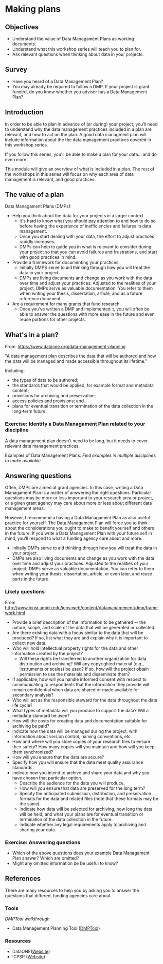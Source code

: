 # Making plans
## Objectives
- Understand the value of Data Managament Plans as working documents.
- Understand what this workshop series will teach you to plan for.
- Ask relevant questions when thinking about data in your projects.

## Survey
- Have you heard of a Data Management Plan?
- You may already be required to follow a DMP. If your project is grant funded, do you know whether you advisor has a Data Management Plan?

## Introduction
In order to be able to plan in advance of (or during) your project, you'll need to understand why the data management practices included in a plan are relevant, and how to act on the plan. A good data managment plan will include information about the the data management practices covered in this workshop series. 

If you follow this series, you'll be able to make a plan for your data... and do even more.

This module will give an overview of what is included in a plan. The rest of the workshops in this series will focus on why each area of data management is relevant, and good practices.

## The value of a plan
Data Managament Plans (DMPs):

- Help you think about the data for your projects in a larger context.
	- It's hard to know what you should pay attention to and how to do so before having the experience of inefficiencies and failures in data management.
	- Once you start dealing with your data, the effort to adjust practices rapidly increases.
	- DMPs can help to guide you in what is relevant to consider during your project so that you can avoid failures and frustrations, and start with good practices in mind.
- Provide a framework for documenting your practices.
	- Initially DMPS serve to aid thinking through how you will treat the data in your project. 
	- DMPs are living documents and change as you work with the data over time and adjust your practices. Adjusted to the realities of your project, DMPs serve as valuable documentation. You refer to them when writing your thesis, dissertation, article, and as a future reference document. 
- Are a requirement for many grants that fund research.
	- Once you've written a DMP and implemented it, you will often be able to answer the questions with more ease in the future and even reuse portions for other projects. 
 
##  What's in a plan?
From: https://www.dataone.org/data-management-planning

"A data management plan describes the data that will be authored and how the data will be managed and made accessible throughout its lifetime."

Including:

- the types of data to be authored;
- the standards that would be applied, for example format and metadata content;
- provisions for archiving and preservation;
- access policies and provisions; and
- plans for eventual transition or termination of the data collection in the long-term future.

### Exercise: Identify a Data Managament Plan related to your discipline
A data management plan doesn't need to be long, but it needs to cover relevant data management practices.

Examples of Data Management Plans. *Find examples in multiple disciplines to make available*

## Answering questions
Often, DMPs are aimed at grant agencies. In this case, writing a Data Managament Plan is a matter of answering the right questions. Particular questions may be more or less important to your research area or project, or a given grant agency may care about more or less about different data management areas.

However, I recommend a having a Data Managament Plan as also useful practice for yourself. The Data Managament Plan will force you to think about the considerations you ought to make to benefit yourself and others in the future. If you write a Data Managament Plan with your future self in mind, you'll respond to what a funding agency care about and more. 

- Initially DMPs serve to aid thinking through how you will treat the data in your project. 
- DMPs are also living documents and change as you work with the data over time and adjust your practices. Adjusted to the realities of your project, DMPs serve as valuable documentation. You can refer to them when writing your thesis, dissertation, article, or even later, and reuse parts in the future.

### Likely questions
From: http://www.icpsr.umich.edu/icpsrweb/content/datamanagement/dmp/framework.html

- Provide a brief description of the information to be gathered -- the nature, scope, and scale of the data that will be generated or collected.
- Are there existing data with a focus similar to the data that will be produced? If so, list what they are and explain why it is important to collect new data.
- Who will hold intellectual property rights for the data and other information created by the project?
	- Will these rights be transferred to another organization for data distribution and archiving? Will any copyrighted material (e.g., instruments or scales) be used? If so, how will the project obtain permission to use the materials and disseminate them?
- If applicable, how will you handle informed consent with respect to communicating to respondents that the information they provide will remain confidential when data are shared or made available for secondary analysis?
- Who will act as the responsible steward for the data throughout the data life cycle?
- What types of metadata will you produce to support the data? Will a metadata standard be used?
- How will the costs for creating data and documentation suitable for archiving be paid?
- Indicate how the data will be managed during the project, with information about version control, naming conventions, etc.
- How and where will you store copies of your research files to ensure their safety? How many copies will you maintain and how will you keep them synchronized?
- How will you ensure that the data are secure?
- Specify how you will ensure that the data meet quality assurance standards.
- Indicate how you intend to archive and share your data and why you have chosen that particular option.
	- Describe the audience for the data you will produce.
	- How will you ensure that data are preserved for the long term?
	- Specify the anticipated submission, distribution, and preservation formats for the data and related files (note that these formats may be the same).
	- Indicate how data will be selected for archiving, how long the data will be held, and what your plans are for eventual transition or termination of the data collection in the future.
	- Indicate whether any legal requirements apply to archiving and sharing your data.


### Exercise: Answering questions
- Which of the above questions does your example Data Managament Plan answer? Which are omitted?
- Might any omitted information be be useful to know?

## References 
There are many resources to help you by asking you to answer the questions that different funding agencies care about.
### Tools
*DMPTool walkthrough*
- Data Management Planning Tool ([DMPTool](https://dmp.cdlib.org))

### Resources
- DataONE([Website](https://www.dataone.org/data-management-planning))
- ICPSR ([Website](http://www.icpsr.umich.edu/icpsrweb/content/datamanagement/dmp/framework.html))


